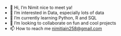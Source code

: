 - 👋 Hi, I’m Nimit nice to meet ya!
- 👀 I’m interested in Data, especially lots of data
- 🌱 I’m currently learning Python, R and SQL
- 💞️ I’m looking to collaborate on fun and cool projects
- 📫 How to reach me nimitjain258@gmail.com

<!---
nimitjain258/nimitjain258 is a ✨ special ✨ repository because its `README.md` (this file) appears on your GitHub profile.
You can click the Preview link to take a look at your changes.
--->
